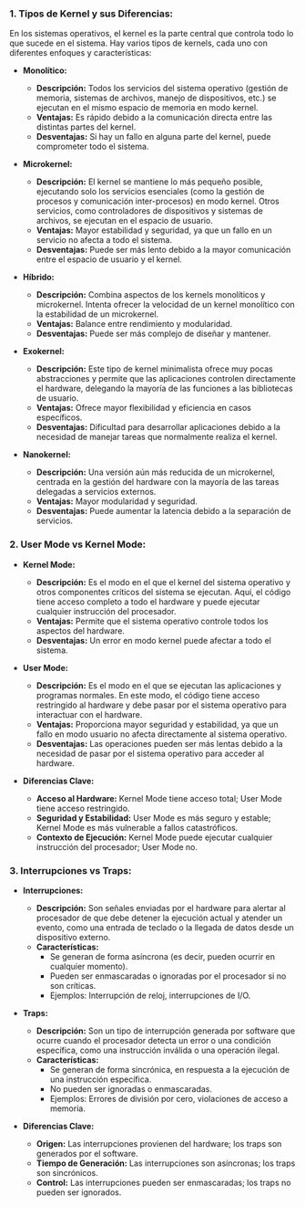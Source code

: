 ### 1. **Tipos de Kernel y sus Diferencias:**

En los sistemas operativos, el kernel es la parte central que controla todo lo que sucede en el sistema. Hay varios tipos de kernels, cada uno con diferentes enfoques y características:

- **Monolítico:**
  - **Descripción:** Todos los servicios del sistema operativo (gestión de memoria, sistemas de archivos, manejo de dispositivos, etc.) se ejecutan en el mismo espacio de memoria en modo kernel.
  - **Ventajas:** Es rápido debido a la comunicación directa entre las distintas partes del kernel.
  - **Desventajas:** Si hay un fallo en alguna parte del kernel, puede comprometer todo el sistema.

- **Microkernel:**
  - **Descripción:** El kernel se mantiene lo más pequeño posible, ejecutando solo los servicios esenciales (como la gestión de procesos y comunicación inter-procesos) en modo kernel. Otros servicios, como controladores de dispositivos y sistemas de archivos, se ejecutan en el espacio de usuario.
  - **Ventajas:** Mayor estabilidad y seguridad, ya que un fallo en un servicio no afecta a todo el sistema.
  - **Desventajas:** Puede ser más lento debido a la mayor comunicación entre el espacio de usuario y el kernel.

- **Híbrido:**
  - **Descripción:** Combina aspectos de los kernels monolíticos y microkernel. Intenta ofrecer la velocidad de un kernel monolítico con la estabilidad de un microkernel.
  - **Ventajas:** Balance entre rendimiento y modularidad.
  - **Desventajas:** Puede ser más complejo de diseñar y mantener.

- **Exokernel:**
  - **Descripción:** Este tipo de kernel minimalista ofrece muy pocas abstracciones y permite que las aplicaciones controlen directamente el hardware, delegando la mayoría de las funciones a las bibliotecas de usuario.
  - **Ventajas:** Ofrece mayor flexibilidad y eficiencia en casos específicos.
  - **Desventajas:** Dificultad para desarrollar aplicaciones debido a la necesidad de manejar tareas que normalmente realiza el kernel.

- **Nanokernel:**
  - **Descripción:** Una versión aún más reducida de un microkernel, centrada en la gestión del hardware con la mayoría de las tareas delegadas a servicios externos.
  - **Ventajas:** Mayor modularidad y seguridad.
  - **Desventajas:** Puede aumentar la latencia debido a la separación de servicios.

### 2. **User Mode vs Kernel Mode:**

- **Kernel Mode:**
  - **Descripción:** Es el modo en el que el kernel del sistema operativo y otros componentes críticos del sistema se ejecutan. Aquí, el código tiene acceso completo a todo el hardware y puede ejecutar cualquier instrucción del procesador.
  - **Ventajas:** Permite que el sistema operativo controle todos los aspectos del hardware.
  - **Desventajas:** Un error en modo kernel puede afectar a todo el sistema.

- **User Mode:**
  - **Descripción:** Es el modo en el que se ejecutan las aplicaciones y programas normales. En este modo, el código tiene acceso restringido al hardware y debe pasar por el sistema operativo para interactuar con el hardware.
  - **Ventajas:** Proporciona mayor seguridad y estabilidad, ya que un fallo en modo usuario no afecta directamente al sistema operativo.
  - **Desventajas:** Las operaciones pueden ser más lentas debido a la necesidad de pasar por el sistema operativo para acceder al hardware.

- **Diferencias Clave:**
  - **Acceso al Hardware:** Kernel Mode tiene acceso total; User Mode tiene acceso restringido.
  - **Seguridad y Estabilidad:** User Mode es más seguro y estable; Kernel Mode es más vulnerable a fallos catastróficos.
  - **Contexto de Ejecución:** Kernel Mode puede ejecutar cualquier instrucción del procesador; User Mode no.

### 3. **Interrupciones vs Traps:**

- **Interrupciones:**
  - **Descripción:** Son señales enviadas por el hardware para alertar al procesador de que debe detener la ejecución actual y atender un evento, como una entrada de teclado o la llegada de datos desde un dispositivo externo.
  - **Características:** 
    - Se generan de forma asíncrona (es decir, pueden ocurrir en cualquier momento).
    - Pueden ser enmascaradas o ignoradas por el procesador si no son críticas.
    - Ejemplos: Interrupción de reloj, interrupciones de I/O.

- **Traps:**
  - **Descripción:** Son un tipo de interrupción generada por software que ocurre cuando el procesador detecta un error o una condición específica, como una instrucción inválida o una operación ilegal.
  - **Características:**
    - Se generan de forma sincrónica, en respuesta a la ejecución de una instrucción específica.
    - No pueden ser ignoradas o enmascaradas.
    - Ejemplos: Errores de división por cero, violaciones de acceso a memoria.

- **Diferencias Clave:**
  - **Origen:** Las interrupciones provienen del hardware; los traps son generados por el software.
  - **Tiempo de Generación:** Las interrupciones son asíncronas; los traps son sincrónicos.
  - **Control:** Las interrupciones pueden ser enmascaradas; los traps no pueden ser ignorados.

